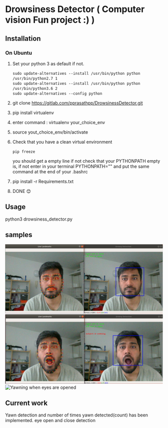 # Drowsiness Detector  ( Computer vision Fun project :) )

## Installation

### On Ubuntu

1. Set your python 3 as default if not.

    ```text
    sudo update-alternatives --install /usr/bin/python python /usr/bin/python2.7 1
    sudo update-alternatives --install /usr/bin/python python /usr/bin/python3.6 2
    sudo update-alternatives --config python
    ```

2. git clone https://gitlab.com/pprasathpp/DrowsinessDetector.git
3. pip install virtualenv
4. enter command : virtualenv your_choice_env
5. source yout_choice_env/bin/activate
6. Check that you have a clean virtual environment

    ```text
    pip freeze
    ```

    you should get a empty line  if not check that your PYTHONPATH empty is, if not enter in your terminal PYTHONPATH="" and put the same command at the end of your .bashrc

7. pip install -r Requirements.txt
8. DONE  :blush:

## Usage

python3 drowsiness_detector.py

## samples
![Eyes open](/images/eyesOpen.png)
![Yawning when eyes are opened](/images/YawningEyesOpen.png)
![Yawning when eyes are opened](/images/awningEyesClosed.png)


## Current work

Yawn detection and number of times yawn detected(count) has been implemented.
eye open and close detection 

